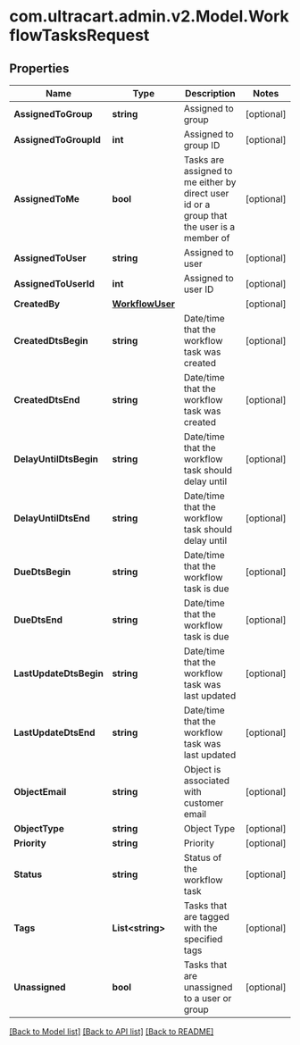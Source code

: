 
# com.ultracart.admin.v2.Model.WorkflowTasksRequest

## Properties

Name | Type | Description | Notes
------------ | ------------- | ------------- | -------------
**AssignedToGroup** | **string** | Assigned to group | [optional] 
**AssignedToGroupId** | **int** | Assigned to group ID | [optional] 
**AssignedToMe** | **bool** | Tasks are assigned to me either by direct user id or a group that the user is a member of | [optional] 
**AssignedToUser** | **string** | Assigned to user | [optional] 
**AssignedToUserId** | **int** | Assigned to user ID | [optional] 
**CreatedBy** | [**WorkflowUser**](WorkflowUser.md) |  | [optional] 
**CreatedDtsBegin** | **string** | Date/time that the workflow task was created | [optional] 
**CreatedDtsEnd** | **string** | Date/time that the workflow task was created | [optional] 
**DelayUntilDtsBegin** | **string** | Date/time that the workflow task should delay until | [optional] 
**DelayUntilDtsEnd** | **string** | Date/time that the workflow task should delay until | [optional] 
**DueDtsBegin** | **string** | Date/time that the workflow task is due | [optional] 
**DueDtsEnd** | **string** | Date/time that the workflow task is due | [optional] 
**LastUpdateDtsBegin** | **string** | Date/time that the workflow task was last updated | [optional] 
**LastUpdateDtsEnd** | **string** | Date/time that the workflow task was last updated | [optional] 
**ObjectEmail** | **string** | Object is associated with customer email | [optional] 
**ObjectType** | **string** | Object Type | [optional] 
**Priority** | **string** | Priority | [optional] 
**Status** | **string** | Status of the workflow task | [optional] 
**Tags** | **List&lt;string&gt;** | Tasks that are tagged with the specified tags | [optional] 
**Unassigned** | **bool** | Tasks that are unassigned to a user or group | [optional] 

[[Back to Model list]](../README.md#documentation-for-models)
[[Back to API list]](../README.md#documentation-for-api-endpoints)
[[Back to README]](../README.md)

